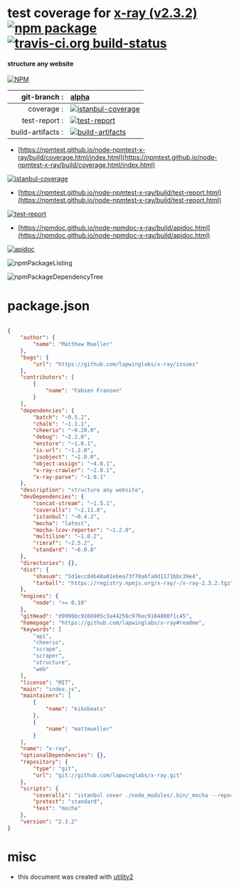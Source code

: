 # test coverage for  [x-ray (v2.3.2)](https://github.com/lapwinglabs/x-ray#readme)  [![npm package](https://img.shields.io/npm/v/npmtest-x-ray.svg?style=flat-square)](https://www.npmjs.org/package/npmtest-x-ray) [![travis-ci.org build-status](https://api.travis-ci.org/npmtest/node-npmtest-x-ray.svg)](https://travis-ci.org/npmtest/node-npmtest-x-ray)
#### structure any website

[![NPM](https://nodei.co/npm/x-ray.png?downloads=true&downloadRank=true&stars=true)](https://www.npmjs.com/package/x-ray)

| git-branch : | [alpha](https://github.com/npmtest/node-npmtest-x-ray/tree/alpha)|
|--:|:--|
| coverage : | [![istanbul-coverage](https://npmtest.github.io/node-npmtest-x-ray/build/coverage.badge.svg)](https://npmtest.github.io/node-npmtest-x-ray/build/coverage.html/index.html)|
| test-report : | [![test-report](https://npmtest.github.io/node-npmtest-x-ray/build/test-report.badge.svg)](https://npmtest.github.io/node-npmtest-x-ray/build/test-report.html)|
| build-artifacts : | [![build-artifacts](https://npmtest.github.io/node-npmtest-x-ray/glyphicons_144_folder_open.png)](https://github.com/npmtest/node-npmtest-x-ray/tree/gh-pages/build)|

- [https://npmtest.github.io/node-npmtest-x-ray/build/coverage.html/index.html](https://npmtest.github.io/node-npmtest-x-ray/build/coverage.html/index.html)

[![istanbul-coverage](https://npmtest.github.io/node-npmtest-x-ray/build/screenCapture.buildCi.browser.%252Ftmp%252Fbuild%252Fcoverage.lib.html.png)](https://npmtest.github.io/node-npmtest-x-ray/build/coverage.html/index.html)

- [https://npmtest.github.io/node-npmtest-x-ray/build/test-report.html](https://npmtest.github.io/node-npmtest-x-ray/build/test-report.html)

[![test-report](https://npmtest.github.io/node-npmtest-x-ray/build/screenCapture.buildCi.browser.%252Ftmp%252Fbuild%252Ftest-report.html.png)](https://npmtest.github.io/node-npmtest-x-ray/build/test-report.html)

- [https://npmdoc.github.io/node-npmdoc-x-ray/build/apidoc.html](https://npmdoc.github.io/node-npmdoc-x-ray/build/apidoc.html)

[![apidoc](https://npmdoc.github.io/node-npmdoc-x-ray/build/screenCapture.buildCi.browser.%252Ftmp%252Fbuild%252Fapidoc.html.png)](https://npmdoc.github.io/node-npmdoc-x-ray/build/apidoc.html)

![npmPackageListing](https://npmtest.github.io/node-npmtest-x-ray/build/screenCapture.npmPackageListing.svg)

![npmPackageDependencyTree](https://npmtest.github.io/node-npmtest-x-ray/build/screenCapture.npmPackageDependencyTree.svg)



# package.json

```json

{
    "author": {
        "name": "Matthew Mueller"
    },
    "bugs": {
        "url": "https://github.com/lapwinglabs/x-ray/issues"
    },
    "contributors": [
        {
            "name": "Fabien Franzen"
        }
    ],
    "dependencies": {
        "batch": "~0.5.2",
        "chalk": "~1.1.1",
        "cheerio": "~0.20.0",
        "debug": "~2.2.0",
        "enstore": "~1.0.1",
        "is-url": "~1.2.0",
        "isobject": "~2.0.0",
        "object-assign": "~4.0.1",
        "x-ray-crawler": "~2.0.1",
        "x-ray-parse": "~1.0.1"
    },
    "description": "structure any website",
    "devDependencies": {
        "concat-stream": "~1.5.1",
        "coveralls": "~2.11.8",
        "istanbul": "~0.4.2",
        "mocha": "latest",
        "mocha-lcov-reporter": "~1.2.0",
        "multiline": "~1.0.2",
        "rimraf": "~2.5.2",
        "standard": "~6.0.8"
    },
    "directories": {},
    "dist": {
        "shasum": "5d1ecc84b48a01ebea73f70a6fa0d1171bbc39e4",
        "tarball": "https://registry.npmjs.org/x-ray/-/x-ray-2.3.2.tgz"
    },
    "engines": {
        "node": ">= 0.10"
    },
    "gitHead": "d9996bc9166905c3a44256c976ec9184800f1c45",
    "homepage": "https://github.com/lapwinglabs/x-ray#readme",
    "keywords": [
        "api",
        "cheerio",
        "scrape",
        "scraper",
        "structure",
        "web"
    ],
    "license": "MIT",
    "main": "index.js",
    "maintainers": [
        {
            "name": "kikobeats"
        },
        {
            "name": "mattmueller"
        }
    ],
    "name": "x-ray",
    "optionalDependencies": {},
    "repository": {
        "type": "git",
        "url": "git://github.com/lapwinglabs/x-ray.git"
    },
    "scripts": {
        "coveralls": "istanbul cover ./node_modules/.bin/_mocha --report lcovonly",
        "pretest": "standard",
        "test": "mocha"
    },
    "version": "2.3.2"
}
```



# misc
- this document was created with [utility2](https://github.com/kaizhu256/node-utility2)
